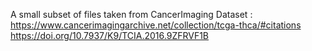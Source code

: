 A small subset of files taken from CancerImaging Dataset : https://www.cancerimagingarchive.net/collection/tcga-thca/#citations
https://doi.org/10.7937/K9/TCIA.2016.9ZFRVF1B
